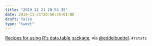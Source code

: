 ```yaml
---
title: "2019 11 21 20 56 35"
date: 2019-11-21T20:56:35+01:00
draft: false
type: "tweet"
---
```

[Recipes for using R's data.table package](https://github.com/chuvanan/rdatatable-cookbook), via [@eddelbuettel](https://twitter.com/eddelbuettel/status/1197220691449397249). `#rstats`

